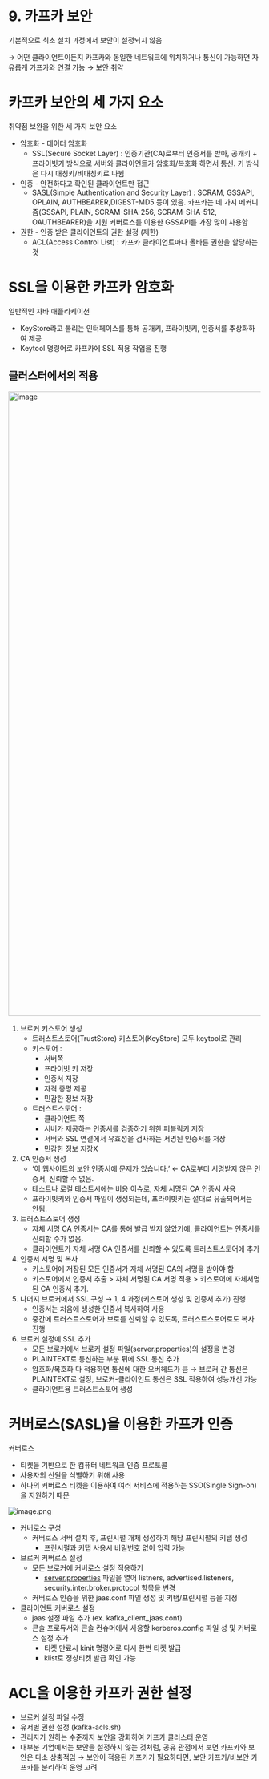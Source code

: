 # 9. 카프카 보안
기본적으로 최초 설치 과정에서 보안이 설정되지 않음

→ 어떤 클라이언트이든지 카프카와 동일한 네트워크에 위치하거나 통신이 가능하면 자유롭게 카프카와 연결 가능
→ 보안 취약

# 카프카 보안의 세 가지 요소

취약점 보완을 위한 세 가지 보안 요소

- 암호화 - 데이터 암호화
    - SSL(Secure Socket Layer) 
    : 인증기관(CA)로부터 인증서를 받아, 공개키 + 프라이빗키 방식으로 서버와 클라이언트가 암호화/복호화 하면서 통신. 키 방식은 다시 대칭키/비대칭키로 나뉨
- 인증 - 안전하다고 확인된 클라이언트만 접근
    - SASL(Simple Authentication and Security Layer)
    : SCRAM, GSSAPI, OPLAIN, AUTHBEARER,DIGEST-MD5 등이 있음.
    카프카는 네 가지 메커니즘(GSSAPI, PLAIN, SCRAM-SHA-256, SCRAM-SHA-512, OAUTHBEARER)을 지원
    커버로스를 이용한 GSSAPI를 가장 많이 사용함
- 권한 - 인증 받은 클라이언트의 권한 설정 (제한)
    - ACL(Access Control List)
    : 카프카 클라이언트마다 올바른 권한을 할당하는 것

# SSL을 이용한 카프카 암호화

일반적인 자바 애플리케이션 

- KeyStore라고 불리는 인터페이스를 통해 공개키, 프라이빗키, 인증서를 추상화하여 제공
- Keytool 명령어로 카프카에 SSL 적용 작업을 진행

## 클러스터에서의 적용

<img width="1247" alt="image" src="https://github.com/user-attachments/assets/95ff59ea-d495-45e2-9d32-8c7913891e36">

1. 브로커 키스토어 생성
    - 트러스트스토어(TrustStore) 키스토어(KeyStore) 모두 keytool로 관리
    - 키스토어 :
        - 서버쪽
        - 프라이빗 키 저장
        - 인증서 저장
        - 자격 증명 제공
        - 민감한 정보 저장
    - 트러스트스토어 :
        - 클라이언트 쪽
        - 서버가 제공하는 인증서를 검증하기 위한 퍼블릭키 저장
        - 서버와 SSL 연결에서 유효성을 검사하는 서명된 인증서를 저장
        - 민감한 정보 저장X
2. CA 인증서 생성
    - ‘이 웹사이트의 보안 인증서에 문제가 있습니다.’  ← CA로부터 서명받지 않은 인증서, 신뢰할 수 없음.
    - 테스트나 로컬 테스트시에는 비용 이슈로, 자체 서명된 CA 인증서 사용
    - 프라이빗키와 인증서 파일이 생성되는데, 프라이빗키는 절대로 유출되어서는 안됨.
3. 트러스트스토어 생성
    - 자체 서명 CA 인증서는 CA를 통해 발급 받지 않았기에, 클라이언트는 인증서를 신뢰할 수가 없음.
    - 클라이언트가 자체 서명 CA 인증서를 신뢰할 수 있도록 트러스트스토어에 추가
4. 인증서 서명 및 복사
    - 키스토어에 저장된 모든 인증서가 자체 서명된 CA의 서명을 받아야 함
    - 키스토어에서 인증서 추출 > 자체 서명된 CA 서명 적용 > 키스토어에 자체서명된 CA 인증서 추가.
5. 나머지 브로커에서 SSL 구성 → 1, 4 과정(키스토어 생성 및 인증서 추가) 진행
    - 인증서는 처음에 생성한 인증서 복사하여 사용
    - 중간에 트러스트스토어가 브로를 신뢰할 수 있도록, 트러스트스토어로도 복사 진행
6. 브로커 설정에 SSL 추가
    - 모든 브로커에서 브로커 설정 파일(server.properties)의 설정을 변경
    - PLAINTEXT로 통신하는 부분 뒤에 SSL 통신 추가
    - 암호화/복호화 다 적용하면 통신에 대한 오버헤드가 큼 → 브로커 간 통신은 PLAINTEXT로 설정, 브로커-클라이언트 통신은 SSL 적용하여 성능개선 가능
    - 클라이언트용 트러스트스토어 생성

# 커버로스(SASL)을 이용한 카프카 인증

커버로스

- 티켓을 기반으로 한 컴퓨터 네트워크 인증 프로토콜
- 사용자의 신원을 식별하기 위해 사용
- 하나의 커버로스 티켓을 이용하여 여러 서비스에 적용하는 SSO(Single Sign-on)을 지원하기 때문

![image.png](https://prod-files-secure.s3.us-west-2.amazonaws.com/eaed1971-9b3c-404b-87e9-36186eb57863/058cbf2f-fe3d-45ff-bfc0-bb9d6d22455a/image.png)

- 커버로스 구성
    - 커버로스 서버 설치 후, 프린시펄 개체 생성하여 해당 프린시펄의 키탭 생성
        - 프린시펄과 키탭 사용시 비밀번호 없이 입력 가능
- 브로커 커버로스 설정
    - 모든 브로커에 커버로스 설정 적용하기
        - [server.properties](http://server.properties) 파일을 열어 listners, advertised.listeners, security.inter.broker.protocol 항목을 변경
    - 커버로스 인증을 위한 jaas.conf 파일 생성 및 키탬/프린시펄 등을 지정
- 클라이언트 커버로스 설정
    - jaas 설정 파일 추가 (ex. kafka_client_jaas.conf)
    - 콘솔 프로듀서와 콘솔 컨슈머에서 사용할 kerberos.config 파일 성 및 커버로스 설정 추가
        - 티켓 만료시 kinit 명령어로 다시 한번 티켓 발급
        - klist로 정상티켓 발급 확인 가능

# ACL을 이용한 카프카 권한 설정

- 브로커 설정 파일 수정
- 유저별 권한 설정 (kafka-acls.sh)
- 관리자가 원하는 수준까지 보안을 강화하여 카프카 클러스터 운영
- 대부분 기업에서는 보안을 설정하지 않는 것처럼, 공유 관점에서 보면 카프카와 보안은 다소 상충적임 → 보안이 적용된 카프카가 필요하다면, 보안 카프카/비보안 카프카를 분리하여 운영 고려
